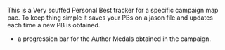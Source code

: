 This is a Very scuffed Personal Best tracker for a specific campaign map pac. To keep thing simple it saves your PBs on a jason file and updates each time a new PB is obtained.

+ a progression bar for the Author Medals obtained in the campaign.
